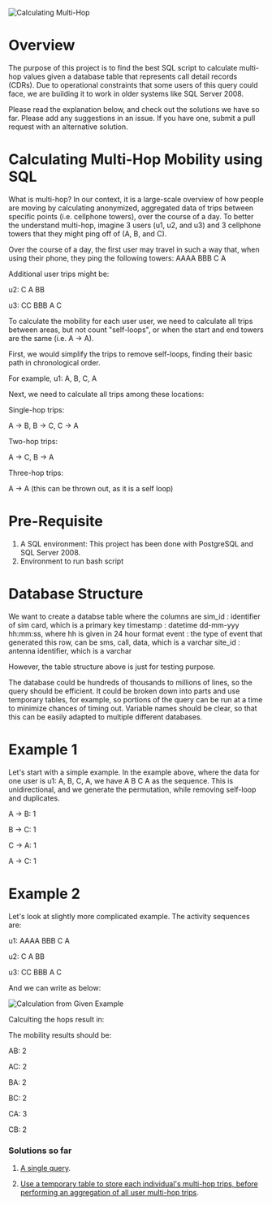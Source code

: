 ![Calculating Multi-Hop](./media/unicef-logo.png)

# Overview

The purpose of this project is to find the best SQL script to calculate multi-hop values given a database table that represents call detail records (CDRs). Due to operational constraints that some users of this query could face, we are building it to work in older systems like SQL Server 2008.

Please read the explanation below, and check out the solutions we have so far. Please add any suggestions in an issue. If you have one, submit a pull request with an alternative solution.

# Calculating Multi-Hop Mobility using SQL
What is multi-hop? In our context, it is a large-scale overview of how people are moving by calculating anonymized, aggregated data of trips between specific points (i.e. cellphone towers), over the course of a day. To better the understand multi-hop, imagine 3 users (u1, u2, and u3) and 3 cellphone towers that they might ping off of (A, B, and C).

Over the course of a day, the first user may travel in such a way that, when using their phone, they ping the following towers:
AAAA BBB C A

Additional user trips might be:

u2: C A BB

u3: CC BBB A C

To calculate the mobility for each user user, we need to calculate all trips between areas, but not count "self-loops", or when the start and end towers are the same (i.e. A -> A).

First, we would simplify the trips to remove self-loops, finding their basic path in chronological order.

For example, u1: A, B, C, A

Next, we need to calculate all trips among these locations:

Single-hop trips:

A -> B, B -> C, C -> A

Two-hop trips:

A -> C, B -> A

Three-hop trips:

 A -> A (this can be thrown out, as it is a self loop)

# Pre-Requisite
1. A SQL environment: This project has been done with PostgreSQL and SQL Server 2008.
2. Environment to run bash script

# Database Structure

We want to create a databse table where the columns are
sim_id : identifier of sim card, which is a primary key
timestamp : datetime dd-mm-yyy hh:mm:ss, where hh is given in 24 hour format
event : the type of event that generated this row, can be sms, call, data, which is a varchar
site_id : antenna identifier, which is a varchar

However, the table structure above is just for testing purpose.

The database could be hundreds of thousands to millions of lines, so the query should be efficient. It could be broken down into parts and use temporary tables, for example, so portions of the query can be run at a time to minimize chances of timing out. Variable names should be clear, so that this can be easily adapted to multiple different databases.

# Example 1
Let's start with a simple example. In the example above, where the data for one user is u1: A, B, C, A, we have A B C A as the sequence. This is unidirectional, and we generate the permutation, while removing self-loop and duplicates.

A -> B: 1

B -> C: 1

C -> A: 1

A -> C: 1

# Example 2

Let's look at slightly more complicated example. The activity sequences are:

u1: AAAA BBB C A

u2: C A BB

u3: CC BBB A C

And we can write as below:

![Calculation from Given Example](./media/diagram1.png)

Calculting the hops result in:

The mobility results should be:

AB: 2

AC: 2

BA: 2

BC: 2

CA: 3

CB: 2


### Solutions so far

1. [A single query](https://github.com/unicef/magicbox-multihop-mobility/tree/master/solutions/computate).

2. [Use a temporary table to store each individual's multi-hop trips, before performing an aggregation of all user multi-hop trips](https://github.com/unicef/magicbox-multihop-mobility/tree/master/solutions/marcellamaki).
